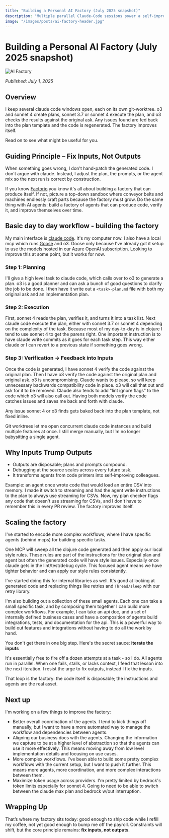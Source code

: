 ```yaml
---
title: "Building a Personal AI Factory (July 2025 snapshot)"
description: "Multiple parallel Claude-Code sessions power a self-improving AI factory where agents write, review, and refine code."
image: "/images/posts/ai-factory-header.jpg"
---
```


# Building a Personal AI Factory (July 2025 snapshot)

<img srcset="../images/posts/ai-factory-header-300w.jpg 300w,
             ../images/posts/ai-factory-header-400w.jpg 400w,
             ../images/posts/ai-factory-header.jpg 600w"
     sizes="(max-width: 400px) 300px,
            (max-width: 600px) 400px,
            600px"
     src="../images/posts/ai-factory-header.jpg"
     alt="AI Factory">

*Published: July 1, 2025*

## Overview

I keep several claude code windows open, each on its own git-worktree. o3 and sonnet 4 create plans, sonnet 3.7 or sonnet 4 execute the plan, and o3 checks the results against the original ask. Any issues found are fed back into the plan template and the code is regenerated. The factory improves itself.

Read on to see what might be useful for you.

## Guiding Principle – Fix Inputs, Not Outputs

When something goes wrong, I don't hand-patch the generated code. I don't argue with claude. Instead, I adjust the plan, the prompts, or the agent mix so the next run is correct by construction.

If you know [Factorio](https://factorio.com/) you know it's all about building a factory that can produce itself. If not, picture a top-down sandbox where conveyor belts and machines endlessly craft parts because the factory must grow. Do the same thing with AI agents: build a factory of agents that can produce code, verify it, and improve themselves over time.

## Basic day to day workflow - building the factory

My main interface is [claude code](https://claude.ai/code). It's my computer now. I also have a local mcp which runs [Goose](https://github.com/block/goose) and o3. Goose only because I've already got it setup to use the models hosted in our Azure OpenAI subscription. Looking to improve this at some point, but it works for now.

### Step 1: Planning
I'll give a high level task to claude code, which calls over to o3 to generate a plan. o3 is a good planner and can ask a bunch of good questions to clarify the job to be done. I then have it write out a `<task>-plan.md` file with both my original ask and an implementation plan. 

### Step 2: Execution
First, sonnet 4 reads the plan, verifies it, and turns it into a task list. Next claude code execute the plan, either with sonnet 3.7 or sonnet 4 depending on the complexity of the task. Because most of my day-to-day is in clojure I tend to use sonnet 4 to get the parens right.
One important instruction is to have claude write commits as it goes for each task step. This way either claude or I can revert to a previous state if something goes wrong.

### Step 3: Verification → Feedback into Inputs
Once the code is generated, I have sonnet 4 verify the code against the original plan. Then I have o3 verify the code against the original plan and original ask. o3 is uncompromising. Claude wants to please, so will keep unnecessary backwards compatibility code in place. o3 will call that out and ask for it to be removed. Claude also tends to add "lint ignore flags" to the code which o3 will also call out. Having both models verify the code catches issues and saves me back and forth with claude.

Any issue sonnet 4 or o3 finds gets baked back into the plan template, not fixed inline.

Git worktrees let me open concurrent claude code instances and build multiple features at once. I still merge manually, but I’m no longer babysitting a single agent.

## Why Inputs Trump Outputs

- Outputs are disposable; plans and prompts compound.
- Debugging at the source scales across every future task.
- It transforms agents from code printers into self-improving colleagues.

Example: an agent once wrote code that would load an entire CSV into memory. I made it switch to streaming and had the agent write instructions to the plan to always use streaming for CSVs. Now, my plan checker flags any code that doesn't use streaming for CSVs, and I don't have to remember this in every PR review. The factory improves itself.

## Scaling the factory

I've started to encode more complex workflows, where I have specific agents (behind mcps) for building specific tasks.

One MCP will sweep all the clojure code generated and then apply our local style rules. These rules are part of the instructions for the original plan and agent but often the generated code will have style issues. Especially once claude gets in the lint/test/debug cycle. This focused agent means we have tighter behavior and can apply our style rules consistently.

I've started doing this for internal libraries as well. It's good at looking at generated code and replacing things like retries and `Thread/sleep` with our retry library.

I'm also building out a collection of these small agents. Each one can take a small specific task, and by composing them together I can build more complex workflows. For example, I can take an api doc, and a set of internally defined business cases and have a composition of agents build integrations, tests, and documentation for the api. This is a powerful way to build out features and integrations without having to do all the work by hand.

You don't get there in one big step. Here's the secret sauce: **iterate the inputs**

It's essentially free to fire off a dozen attempts at a task - so I do. All agents run in parallel. When one fails, stalls, or lacks context, I feed that lesson into the next iteration. I resist the urge to fix outputs, instead I fix the inputs. 

That loop is the factory: the code itself is disposable; the instructions and agents are the real asset.

## Next up

I'm working on a few things to improve the factory:
- Better overall coordination of the agents. I tend to kick things off manually, but I want to have a more automated way to manage the workflow and dependencies between agents.
- Aligning our business docs with the agents. Changing the information we capture to be at a higher level of abstraction so that the agents can use it more effectively. This means moving away from low level implementation details and focusing on use cases.
- More complex workflows. I've been able to build some pretty complex workflows with the current setup, but I want to push it further. This means more agents, more coordination, and more complex interactions between them.
- Maximize token usage across providers. I'm pretty limited by bedrock's token limits especially for sonnet 4. Going to need to be able to switch between the claude max plan and bedrock w/out interruption.

## Wrapping Up

That’s where my factory sits today: good enough to ship code while I refill my coffee, not yet good enough to bump me off the payroll. Constraints will shift, but the core principle remains: **fix inputs, not outputs**.

